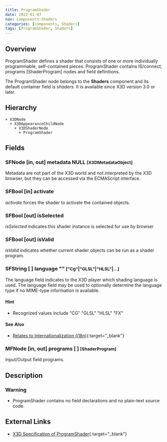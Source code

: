```yaml
---
title: ProgramShader
date: 2022-01-07
nav: components-Shaders
categories: [components, Shaders]
tags: [ProgramShader, Shaders]
---
```

<style>
.post h3 {
  word-spacing: 0.2em;
}
</style>

## Overview

ProgramShader defines a shader that consists of one or more individually programmable, self-contained pieces. ProgramShader contains IS/connect, programs [ShaderProgram] nodes and field definitions.

The ProgramShader node belongs to the **Shaders** component and its default container field is *shaders.* It is available since X3D version 3.0 or later.

## Hierarchy

```
+ X3DNode
  + X3DAppearanceChildNode
    + X3DShaderNode
      + ProgramShader
```

## Fields

### SFNode [in, out] **metadata** NULL <small>[X3DMetadataObject]</small>

Metadata are not part of the X3D world and not interpreted by the X3D browser, but they can be accessed via the ECMAScript interface.

### SFBool [in] **activate**

*activate* forces the shader to activate the contained objects.

### SFBool [out] **isSelected**

*isSelected* indicates this shader instance is selected for use by browser

### SFBool [out] **isValid**

*isValid* indicates whether current shader objects can be run as a shader program.

### SFString [ ] **language** "" <small>["Cg"|"GLSL"|"HLSL"|...]</small>

The language field indicates to the X3D player which shading language is used. The language field may be used to optionally determine the language type if no MIME-type information is available.

#### Hint

- Recognized values include "CG" "GLSL" "HLSL" "FX"

#### See Also

- [Relates to Internationalization (i18n)](https://www.w3.org/standards/webdesign/i18n){:target="_blank"}

### MFNode [in, out] **programs** [ ] <small>[ShaderProgram]</small>

Input/Output field programs.

## Description

### Warning

- ProgramShader contains no field declarations and no plain-text source code.

## External Links

- [X3D Specification of ProgramShader](https://www.web3d.org/documents/specifications/19775-1/V4.0/Part01/components/shaders.html#ProgramShader){:target="_blank"}
